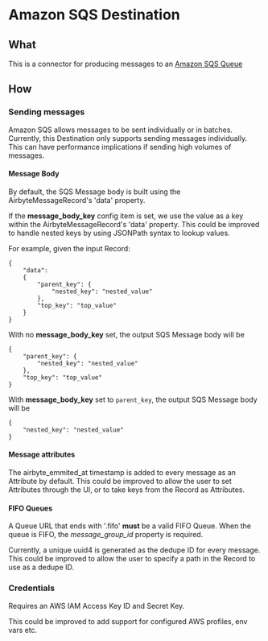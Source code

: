 # Amazon SQS Destination

## What

This is a connector for producing messages to an
[Amazon SQS Queue](https://docs.aws.amazon.com/AWSSimpleQueueService/latest/SQSDeveloperGuide/welcome.html)

## How

### Sending messages

Amazon SQS allows messages to be sent individually or in batches. Currently, this Destination only
supports sending messages individually. This can have performance implications if sending high
volumes of messages.

#### Message Body

By default, the SQS Message body is built using the AirbyteMessageRecord's 'data' property.

If the **message_body_key** config item is set, we use the value as a key within the
AirbyteMessageRecord's 'data' property. This could be improved to handle nested keys by using
JSONPath syntax to lookup values.

For example, given the input Record:

```
{
    "data":
    {
        "parent_key": {
            "nested_key": "nested_value"
        },
        "top_key": "top_value"
    }
}
```

With no **message_body_key** set, the output SQS Message body will be

```
{
    "parent_key": {
        "nested_key": "nested_value"
    },
    "top_key": "top_value"
}
```

With **message_body_key** set to `parent_key`, the output SQS Message body will be

```
{
    "nested_key": "nested_value"
}
```

#### Message attributes

The airbyte_emmited_at timestamp is added to every message as an Attribute by default. This could be
improved to allow the user to set Attributes through the UI, or to take keys from the Record as
Attributes.

#### FIFO Queues

A Queue URL that ends with '.fifo' **must** be a valid FIFO Queue. When the queue is FIFO, the
_message_group_id_ property is required.

Currently, a unique uuid4 is generated as the dedupe ID for every message. This could be improved to
allow the user to specify a path in the Record to use as a dedupe ID.

### Credentials

Requires an AWS IAM Access Key ID and Secret Key.

This could be improved to add support for configured AWS profiles, env vars etc.
